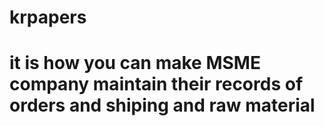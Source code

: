 # krpapers
# it is how you can make MSME company maintain their records of orders and shiping and raw material
